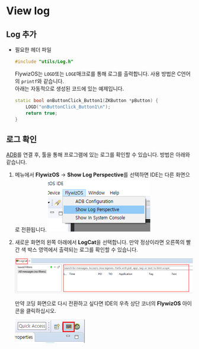 
# View log
## Log 추가
* 필요한 헤더 파일
  ```c++
  #include "utils/Log.h"
  ```
  FlywizOS는 `LOGD`또는 `LOGE`매크로를 통해 로그를 출력합니다. 사용 방법은 C언어의 `printf`와 같습니다.  
  아래는 자동적으로 생성된 코드에 있는 예제입니다.  
  ```c++
  static bool onButtonClick_Button1(ZKButton *pButton) {
      LOGD("onButtonClick_Button1\n");
      return true;
  }
  ```

## 로그 확인
[ADB](adb_debug.md)를 연결 후, 툴을 통해 프로그램에 있는 로그를 확인할 수 있습니다. 방법은 아래와 같습니다.

1. 메뉴에서 **FlywizOS** -> **Show Log Perspective**를 선택하면 IDE는 다른 화면으로 전환됩니다.
    ![](assets/ide/log_perspective.png)

2. 새로운 화면의 왼쪽 아래에서 **LogCat**을 선택합니다. 만약 정상이라면 오른쪽의 빨간 색 박스 영역에서 출력되는 로그를 확인할 수 있습니다.
   
   ![](assets/ide/log_view.png)   
   
   만약 코딩 화면으로 다시 전환하고 싶다면 IDE의 우측 상단 코너의 **FlywizOS** 아이콘을 클릭하십시오.

   ![](assets/ide/perspective_fly.png)